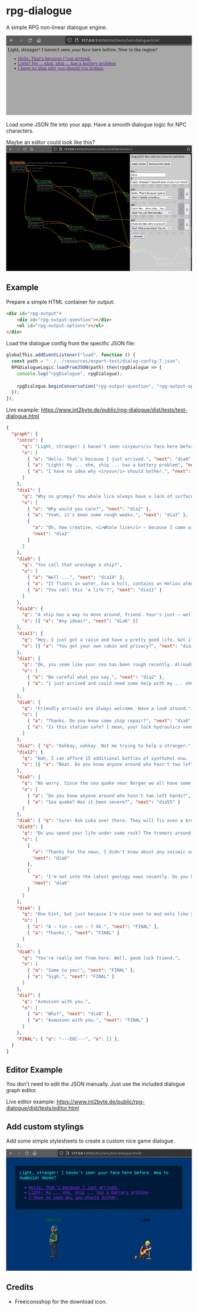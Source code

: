 # rpg-dialogue

A simple RPG non-linear dialogue engine.

![Screenshot](/resources/screenshots/20230725-0-init.png)

Load some JSON file into your app.
Have a smooth dialogue logic for NPC characters.

Maybe an editor could look like this?
![Screenshot](/resources/screenshots/20230803-1-styled-editor.png)

## Example

Prepare a simple HTML container for output:

```HTML
<div id="rpg-output">
    <div id="rpg-output-question"></div>
    <ul id="rpg-output-options"></ul>
</div>
```

Load the dialogue config from the specific JSON file:

```Javascript
globalThis.addEventListener("load", function () {
  const path = "../../resources/export-test/dialog-config-7.json";
  RPGDialogueLogic.loadFromJSON(path).then(rpgDialogue => {
    console.log("rpgDialogue", rpgDialogue);

    rpgDialogue.beginConversation("rpg-output-question", "rpg-output-options");
  });
});
```

Live example: https://www.int2byte.de/public/rpg-dialogue/dist/tests/test-dialogue.html

```JSON
{
  "graph": {
    "intro": {
      "q": "Light, stranger! I haven't seen <i>your</i> face here before. New to Humboldt Haven?",
      "o": [
        { "a": "Hello. That's because I just arrived.", "next": "dia0" },
        { "a": "Light! My ... ehm, ship ... has a battery problem", "next": "dia9" },
        { "a": "I have no idea why <i>you</i> should bother.", "next": "dia1" }
      ]
    },
    "dia1": {
      "q": "Why so grumpy? You whale lice always have a lack of surface simulation, huh?",
      "o": [
        { "a": "Why would you care?", "next": "dia2" },
        { "a": "Yeah, it's been some rough weeks.", "next": "dia3" },
        {
          "a": "Oh, how creative, <i>Whale lice</i> – because I came with a freighter. Seems I met the station's joker.",
          "next": "dia2"
        }
      ]
    },
    "dia9": {
      "q": "You call that wreckage a ship?",
      "o": [
        { "a": "Well ...", "next": "dia10" },
        { "a": "It floats in water, has a hull, contains an Heliox atmopshere: A ship.", "next": "dia10" },
        { "a": "You call this 'a life'?", "next": "dia11" }
      ]
    },
    "dia10": {
      "q": "A ship has a way to move around, friend. Your's just – well – floats. I'll give you a hint: ask Luka over there, they can even fix a broken tin can. Looks like you need their crafts right now.",
      "o": [{ "a": "Any ideas?", "next": "dia6" }]
    },
    "dia11": {
      "q": "Hey, I just got a raise and have a pretty good life. Got it?",
      "o": [{ "a": "You got your own cabin and privacy?", "next": "dia12" }]
    },
    "dia3": {
      "q": "Ok, you seem like your sea has been rough recently. Already thought you might be some selfish mud eel.",
      "o": [
        { "a": "Be careful what you say.", "next": "dia2" },
        { "a": "I just arrived and could need some help with my ... ehm, ship.", "next": "dia5" }
      ]
    },
    "dia0": {
      "q": "Friendly arrivals are always welcome. Have a look around.",
      "o": [
        { "a": "Thanks. Do you know some ship repair?", "next": "dia6" },
        { "a": "Is this station safe? I mean, your lock hydraulics seems a bit ... icky.", "next": "dia5" }
      ]
    },
    "dia2": { "q": "Oohkay, oohkay. Not me trying to help a stranger.", "o": [{ "a": "Bye.", "next": "dia4" }] },
    "dia12": {
      "q": "Nah, I can afford 15 additional bottles of synthohol now. _That's_ a life! I give you a hint",
      "o": [{ "a": "Neat. Do you know anyone around who hasn't two left hands?", "next": "dia6" }]
    },
    "dia5": {
      "q": "No worry. Since the sea quake near Bergen we all have some trouble of the one or other sort. Your 'ship' looks horrible. Need something?",
      "o": [
        { "a": "Do you know anyone around who hasn't two left hands?", "next": "dia6" },
        { "a": "Sea quake? Has it been severe?", "next": "dia55" }
      ]
    },
    "dia6": { "q": "Sure! Ask Luka over there. They will fix even a broken tin can.", "o": [{ "a": "Thanks!", "next": "dia7" }] },
    "dia55": {
      "q": "Do you spend your life under some rock? The tremors around the coastline got worse and worse over the recent months. Elvstrøm station had many casualties when the ground shook at more than strength 6 last week.",
      "o": [
        {
          "a": "Thanks for the news, I didn't know about any seismic activity in the north sea. Is there someone around who's experienced with battery tech?",
          "next": "dia6"
        },
        {
          "a": "I'm not into the latest geology news recently. Do you have any technicians who can help me with my battery here?",
          "next": "dia6"
        }
      ]
    },
    "dia4": {
      "q": "One hint, but just because I'm nice even to mud eels like you. Your 'ship' definiety needs some fixing. Ask Luka over there. They will fix even a broken tin can.",
      "o": [
        { "a": "A – tin – can – ? Ok.", "next": "FINAL" },
        { "a": "Thanks.", "next": "FINAL" }
      ]
    },
    "dia8": {
      "q": "You're really not from here. Well, good luck friend.",
      "o": [
        { "a": "Same to you!", "next": "FINAL" },
        { "a": "Sigh.", "next": "FINAL" }
      ]
    },
    "dia7": {
      "q": "Asmussen with you.",
      "o": [
        { "a": "Who?", "next": "dia8" },
        { "a": "Asmussen with you.", "next": "FINAL" }
      ]
    },
    "FINAL": { "q": "---EOC---", "o": [] },
  }
}

```

## Editor Example

You don't need to edit the JSON manually. Just use the included dialogue graph editor.

Live editor example: https://www.int2byte.de/public/rpg-dialogue/dist/tests/editor.html

## Add custom stylings

Add some simple stylesheets to create a custom nice game dialogue.

![Screenshot](/resources/screenshots/20230808-0-styled-cyber-demo.png)

## Credits

- Freeiconsshop for the download icon.
